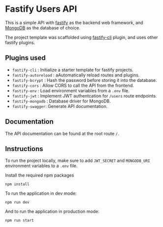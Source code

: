 # Fastify Users API

This is a simple API with [fastify](https://www.fastify.io/) as the backend web framework, and [MongoDB](https://www.mongodb.com/) as the database of choice.

The project template was scaffolded using [fastify-cli](https://github.com/fastify/fastify-cli) plugin, and uses other fastify plugins.

## Plugins used

- `fastify-cli` : Initialize a starter template for fastify projects.
- `fastify-autoreload` : aAutomatically reload routes and plugins.
- `fastify-bcrypt` : Hash the password before storing it into the database.
- `fastify-cors` : Allow CORS to call the API from the frontend.
- `fastify-env` : Load environment variables from a `.env` file.
- `fastify-jwt` : Implement JWT authentcation for `/users` route endpoints.
- `fastify-mongodb` : Database driver for MongoDB.
- `fastify-swagger`: Generate API documentation.

## Documentation

The API documentation can be found at the root route `/`.

## Instructions

To run the project locally, make sure to add `JWT_SECRET` and `MONGODB_URI` environment variables to a `.env` file.

Install the required npm packages

```
npm install
```

To run the application in dev mode:

```
npm run dev
```

And to run the application in production mode:

```
npm run start
```
